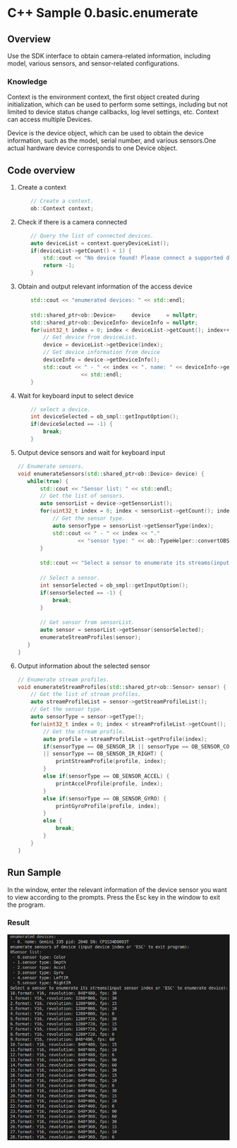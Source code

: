 # C++ Sample 0.basic.enumerate

## Overview

Use the SDK interface to obtain camera-related information, including model, various sensors, and sensor-related configurations.

### Knowledge

Context is the environment context, the first object created during initialization, which can be used to perform some settings, including but not limited to device status change callbacks, log level settings, etc. Context can access multiple Devices.

Device is the device object, which can be used to obtain the device information, such as the model, serial number, and various sensors.One actual hardware device corresponds to one Device object.

## Code overview

1. Create a context

    ```cpp
        // Create a context.
        ob::Context context;
    ```

2. Check if there is a camera connected

    ```cpp
        // Query the list of connected devices.
        auto deviceList = context.queryDeviceList();
        if(deviceList->getCount() < 1) {
            std::cout << "No device found! Please connect a supported device and retry this program." << std::endl;
            return -1;
        }
    ```

3. Obtain and output relevant information of the access device

    ```cpp
        std::cout << "enumerated devices: " << std::endl;

        std::shared_ptr<ob::Device>     device     = nullptr;
        std::shared_ptr<ob::DeviceInfo> deviceInfo = nullptr;
        for(uint32_t index = 0; index < deviceList->getCount(); index++) {
            // Get device from deviceList.
            device = deviceList->getDevice(index);
            // Get device information from device
            deviceInfo = device->getDeviceInfo();
            std::cout << " - " << index << ". name: " << deviceInfo->getName() << " pid: " << deviceInfo->getPid() << " SN: " << deviceInfo->getSerialNumber()
                        << std::endl;
        }
    ```

4. Wait for keyboard input to select device

    ```cpp
        // select a device.
        int deviceSelected = ob_smpl::getInputOption();
        if(deviceSelected == -1) {
            break;
        }
    ```

5. Output device sensors and wait for keyboard input

     ```cpp
    // Enumerate sensors.
    void enumerateSensors(std::shared_ptr<ob::Device> device) {
        while(true) {
            std::cout << "Sensor list: " << std::endl;
            // Get the list of sensors.
            auto sensorList = device->getSensorList();
            for(uint32_t index = 0; index < sensorList->getCount(); index++) {
                // Get the sensor type.
                auto sensorType = sensorList->getSensorType(index);
                std::cout << " - " << index << "."
                        << "sensor type: " << ob::TypeHelper::convertOBSensorTypeToString(sensorType) << std::endl;
            }

            std::cout << "Select a sensor to enumerate its streams(input sensor index or \'ESC\' to enumerate device): " << std::endl;

            // Select a sensor.
            int sensorSelected = ob_smpl::getInputOption();
            if(sensorSelected == -1) {
                break;
            }

            // Get sensor from sensorList.
            auto sensor = sensorList->getSensor(sensorSelected);
            enumerateStreamProfiles(sensor);
        }
    }
    ```

6. Output information about the selected sensor

    ```cpp
    // Enumerate stream profiles.
    void enumerateStreamProfiles(std::shared_ptr<ob::Sensor> sensor) {
        // Get the list of stream profiles.
        auto streamProfileList = sensor->getStreamProfileList();
        // Get the sensor type.
        auto sensorType = sensor->getType();
        for(uint32_t index = 0; index < streamProfileList->getCount(); index++) {
            // Get the stream profile.
            auto profile = streamProfileList->getProfile(index);
            if(sensorType == OB_SENSOR_IR || sensorType == OB_SENSOR_COLOR || sensorType == OB_SENSOR_DEPTH || sensorType == OB_SENSOR_IR_LEFT
            || sensorType == OB_SENSOR_IR_RIGHT) {
                printStreamProfile(profile, index);
            }
            else if(sensorType == OB_SENSOR_ACCEL) {
                printAccelProfile(profile, index);
            }
            else if(sensorType == OB_SENSOR_GYRO) {
                printGyroProfile(profile, index);
            }
            else {
                break;
            }
        }
    }
    ```

## Run Sample

In the window, enter the relevant information of the device sensor you want to view according to the prompts.
Press the Esc key in the window to exit the program.

### Result

![image](/docs/resource/enumerate.jpg)
